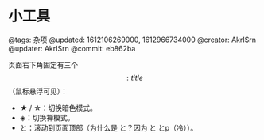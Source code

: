 # 小工具

@tags: 杂项
@updated: 1612106269000, 1612966734000
@creator: AkrISrn
@updater: AkrISrn
@commit: eb862ba

页面右下角固定有三个$$: title $$（鼠标悬浮可见）：

- ★ / ☆：切换暗色模式。
- ◈：切换禅模式。
- と：滚动到页面顶部（为什么是 と？因为 と とp（冷））。
